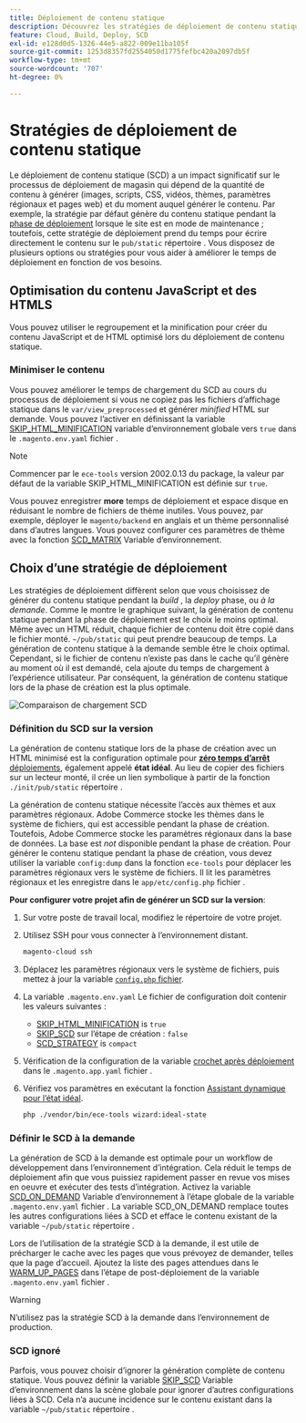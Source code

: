 ```yaml
---
title: Déploiement de contenu statique
description: Découvrez les stratégies de déploiement de contenu statique, tel que des images, des scripts et des CSS, sur Adobe Commerce dans les projets d’infrastructure cloud.
feature: Cloud, Build, Deploy, SCD
exl-id: e128d0d5-1326-44e5-a822-009e11ba105f
source-git-commit: 1253d8357fd2554050d1775fefbc420a2097db5f
workflow-type: tm+mt
source-wordcount: '707'
ht-degree: 0%

---
```


# Stratégies de déploiement de contenu statique

Le déploiement de contenu statique (SCD) a un impact significatif sur le processus de déploiement de magasin qui dépend de la quantité de contenu à générer (images, scripts, CSS, vidéos, thèmes, paramètres régionaux et pages web) et du moment auquel générer le contenu. Par exemple, la stratégie par défaut génère du contenu statique pendant la [phase de déploiement](process.md#deploy-phase-deploy-phase) lorsque le site est en mode de maintenance ; toutefois, cette stratégie de déploiement prend du temps pour écrire directement le contenu sur le `pub/static` répertoire . Vous disposez de plusieurs options ou stratégies pour vous aider à améliorer le temps de déploiement en fonction de vos besoins.

## Optimisation du contenu JavaScript et des HTMLS

Vous pouvez utiliser le regroupement et la minification pour créer du contenu JavaScript et de HTML optimisé lors du déploiement de contenu statique.

### Minimiser le contenu

Vous pouvez améliorer le temps de chargement du SCD au cours du processus de déploiement si vous ne copiez pas les fichiers d’affichage statique dans le `var/view_preprocessed` et générer _minified_ HTML sur demande. Vous pouvez l’activer en définissant la variable [SKIP_HTML_MINIFICATION](../environment/variables-global.md#skiphtmlminification) variable d’environnement globale vers `true` dans le `.magento.env.yaml` fichier .

>[!NOTE]
>
>Commencer par le `ece-tools` version 2002.0.13 du package, la valeur par défaut de la variable SKIP_HTML_MINIFICATION est définie sur `true`.

Vous pouvez enregistrer **more** temps de déploiement et espace disque en réduisant le nombre de fichiers de thème inutiles. Vous pouvez, par exemple, déployer le `magento/backend` en anglais et un thème personnalisé dans d’autres langues. Vous pouvez configurer ces paramètres de thème avec la fonction [SCD_MATRIX](../environment/variables-deploy.md#scdmatrix) Variable d’environnement.

## Choix d’une stratégie de déploiement

Les stratégies de déploiement diffèrent selon que vous choisissez de générer du contenu statique pendant la _build_ , la _deploy_ phase, ou _à la demande_. Comme le montre le graphique suivant, la génération de contenu statique pendant la phase de déploiement est le choix le moins optimal. Même avec un HTML réduit, chaque fichier de contenu doit être copié dans le fichier monté. `~/pub/static` qui peut prendre beaucoup de temps. La génération de contenu statique à la demande semble être le choix optimal. Cependant, si le fichier de contenu n’existe pas dans le cache qu’il génère au moment où il est demandé, cela ajoute du temps de chargement à l’expérience utilisateur. Par conséquent, la génération de contenu statique lors de la phase de création est la plus optimale.

![Comparaison de chargement SCD](../../assets/scd-load-times.png)

### Définition du SCD sur la version

La génération de contenu statique lors de la phase de création avec un HTML minimisé est la configuration optimale pour [**zéro temps d’arrêt** déploiements](reduce-downtime.md), également appelé **état idéal**. Au lieu de copier des fichiers sur un lecteur monté, il crée un lien symbolique à partir de la fonction `./init/pub/static` répertoire .

La génération de contenu statique nécessite l’accès aux thèmes et aux paramètres régionaux. Adobe Commerce stocke les thèmes dans le système de fichiers, qui est accessible pendant la phase de création. Toutefois, Adobe Commerce stocke les paramètres régionaux dans la base de données. La base est _not_ disponible pendant la phase de création. Pour générer le contenu statique pendant la phase de création, vous devez utiliser la variable `config:dump` dans la fonction `ece-tools` pour déplacer les paramètres régionaux vers le système de fichiers. Il lit les paramètres régionaux et les enregistre dans le `app/etc/config.php` fichier .

**Pour configurer votre projet afin de générer un SCD sur la version**:

1. Sur votre poste de travail local, modifiez le répertoire de votre projet.
1. Utilisez SSH pour vous connecter à l’environnement distant.

   ```bash
   magento-cloud ssh
   ```

1. Déplacez les paramètres régionaux vers le système de fichiers, puis mettez à jour la variable [`config.php` fichier](../development/commerce-version.md#create-a-configphp-file).

1. La variable `.magento.env.yaml` Le fichier de configuration doit contenir les valeurs suivantes :

   - [SKIP_HTML_MINIFICATION](../environment/variables-global.md#skip_html_minification) is `true`
   - [SKIP_SCD](../environment/variables-build.md#skip_scd) sur l’étape de création : `false`
   - [SCD_STRATEGY](../environment/variables-build.md#scd_strategy) is `compact`

1. Vérification de la configuration de la variable [crochet après déploiement](../application/hooks-property.md) dans le `.magento.app.yaml` fichier .

1. Vérifiez vos paramètres en exécutant la fonction [Assistant dynamique pour l’état idéal](smart-wizards.md).

   ```bash
   php ./vendor/bin/ece-tools wizard:ideal-state
   ```

### Définir le SCD à la demande

La génération de SCD à la demande est optimale pour un workflow de développement dans l’environnement d’intégration. Cela réduit le temps de déploiement afin que vous puissiez rapidement passer en revue vos mises en oeuvre et exécuter des tests d’intégration. Activez la variable [SCD_ON_DEMAND](../environment/variables-global.md#scdondemand) Variable d’environnement à l’étape globale de la variable `.magento.env.yaml` fichier . La variable SCD_ON_DEMAND remplace toutes les autres configurations liées à SCD et efface le contenu existant de la variable `~/pub/static` répertoire .

Lors de l’utilisation de la stratégie SCD à la demande, il est utile de précharger le cache avec les pages que vous prévoyez de demander, telles que la page d’accueil. Ajoutez la liste des pages attendues dans le [WARM_UP_PAGES](../environment/variables-post-deploy.md#warmuppages) dans l’étape de post-déploiement de la variable `.magento.env.yaml` fichier .

>[!WARNING]
>
>N’utilisez pas la stratégie SCD à la demande dans l’environnement de production.

### SCD ignoré

Parfois, vous pouvez choisir d’ignorer la génération complète de contenu statique. Vous pouvez définir la variable [SKIP_SCD](../environment/variables-build.md#skipscd) Variable d’environnement dans la scène globale pour ignorer d’autres configurations liées à SCD. Cela n’a aucune incidence sur le contenu existant dans la variable `~/pub/static` répertoire .
